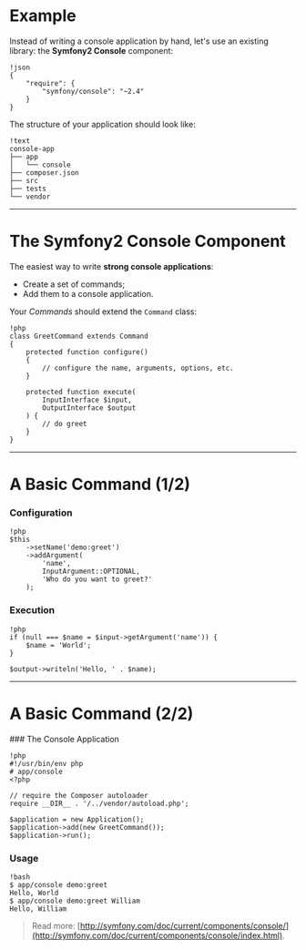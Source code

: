 # Example

Instead of writing a console application by hand, let's use an existing library:
the **Symfony2 Console** component:

    !json
    {
        "require": {
            "symfony/console": "~2.4"
        }
    }

The structure of your application should look like:

    !text
    console-app
    ├── app
    │   └── console
    ├── composer.json
    ├── src
    ├── tests
    └── vendor

---

# The Symfony2 Console Component

The easiest way to write **strong console applications**:

* Create a set of commands;
* Add them to a console application.

Your _Commands_ should extend the `Command` class:

    !php
    class GreetCommand extends Command
    {
        protected function configure()
        {
            // configure the name, arguments, options, etc.
        }

        protected function execute(
            InputInterface $input,
            OutputInterface $output
        ) {
            // do greet
        }
    }

---

# A Basic Command (1/2)

### Configuration

    !php
    $this
        ->setName('demo:greet')
        ->addArgument(
            'name',
            InputArgument::OPTIONAL,
            'Who do you want to greet?'
        );


### Execution

    !php
    if (null === $name = $input->getArgument('name')) {
        $name = 'World';
    }

    $output->writeln('Hello, ' . $name);

---

# A Basic Command (2/2)

### The Console Application

    !php
    #!/usr/bin/env php
    # app/console
    <?php

    // require the Composer autoloader
    require __DIR__ . '/../vendor/autoload.php';

    $application = new Application();
    $application->add(new GreetCommand());
    $application->run();

### Usage

    !bash
    $ app/console demo:greet
    Hello, World
    $ app/console demo:greet William
    Hello, William

> Read more:
[http://symfony.com/doc/current/components/console/](http://symfony.com/doc/current/components/console/index.html).
